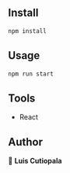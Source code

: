 ## Install

```sh
npm install
```

## Usage

```sh
npm run start
```

## Tools

- React

## Author

👤 **Luis Cutiopala**
